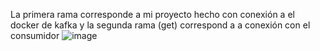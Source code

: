 La primera rama corresponde a mi proyecto hecho con conexión a el docker de kafka y la segunda rama (get) correspond a a conexión con el consumidor
![image](https://github.com/juliadelmar/colaKafka/assets/149151461/f2e93f81-f0ca-461f-9a4e-3d6285526dd9)
